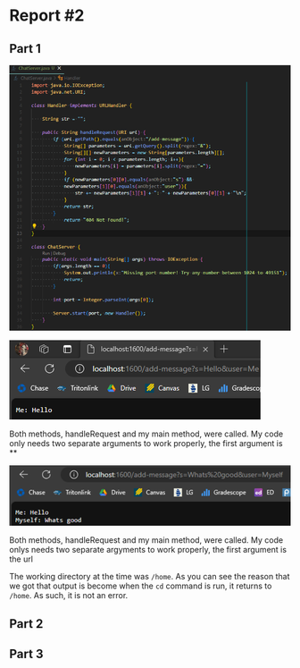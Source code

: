 # Report #2
## Part 1
   
![Image](code1.png)


![Image](ss1.png) 

Both methods, handleRequest and my main method, were called. My code only needs two separate arguments to work properly, the first argument is **

![Image](ss2.png)

Both methods, handleRequest and my main method, were called. My code onlys needs two separate argyments to work properly, the first argument is the url





The working directory at the time was `/home`. As you can see the reason that we got that output is become when the `cd` command is run, it returns to `/home`. As such, it is not an error.
## Part 2


## Part 3
